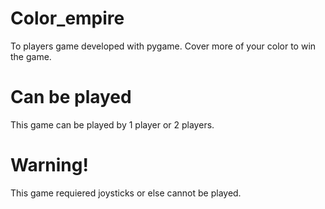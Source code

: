 # Color_empire
To players game developed with pygame.
Cover more of your color to win the game.

# Can be played
This game can be played by 1 player or 2 players.

# Warning!
This game requiered joysticks or else cannot be played.
